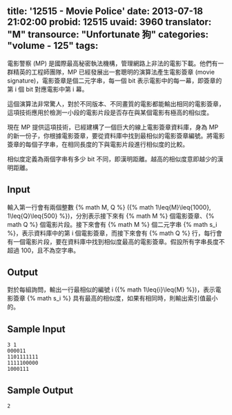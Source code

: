 title: '12515 - Movie Police'
date: 2013-07-18 21:02:00
probid: 12515
uvaid: 3960
translator: "M"
transource: "Unfortunate 狗"
categories: "volume - 125"
tags:
---

電影警察 (MP) 是國際最高秘密執法機構，管理網路上非法的電影下載。他們有一群精英的工程師團隊，MP 已經發展出一套聰明的演算法產生電影簽章 (movie signature)，電影簽章是個二元字串，每一個 bit 表示電影中的每一幕，即簽章的第 i 個 bit 對應電影中第 i 幕。

這個演算法非常驚人，對於不同版本、不同畫質的電影都能輸出相同的電影簽章， 這項技術應用於檢測一小段的電影片段是否存在與某個電影有極高的相似度。

現在 MP 提供這項技術，已經建構了一個巨大的線上電影簽章資料庫，身為 MP 的新一份子，你根據電影簽章，要從資料庫中找到最相似的電影簽章編號。將電影簽章的每個子字串，在相同長度的下與電影片段進行相似度的比較。

相似度定義為兩個字串有多少 bit 不同，即漢明距離。越高的相似度意即越少的漢明距離。

<!-- more -->

## Input ##

輸入第一行會有兩個整數 {% math M, Q %} ({% math 1\leq{M}\leq{1000}, 1\leq{Q}\leq{500} %})，分別表示接下來有 {% math M %} 個電影簽章、{% math Q %} 個電影片段。接下來會有 {% math M %} 個二元字串 {% math s_i %}，表示資料庫中的第 i 個電影簽章，而接下來會有 {% math Q %} 行，每行會有一個電影片段，要在資料庫中找到相似度最高的電影簽章。假設所有字串長度不超過 100，且不為空字串。

## Output ##

對於每組詢問，輸出一行最相似的編號 i ({% math 1\leq{i}\leq{M} %})，表示電影簽章 {% math s_i %} 具有最高的相似度，如果有相同時，則輸出索引值最小的。

## Sample Input ##

	3 1
	000011
	1101111111
	1111100000
	1000111

## Sample Output ##

	2